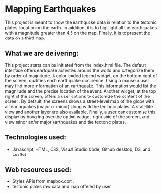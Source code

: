 # Mapping Earthquakes
This project is meant to show the earthquake data in relation to the tectonic plates’ location on the earth. In addition, it is to highlight all the earthquakes with a magnitude greater than 4.5 on the map. Finally, it is to present the data on a third map.

## What we are delivering:
This project starts can be initiated from the index.html file.
The default interface offers eartquake activities around the world and categorize them by order of magnitude. A color-coded legend widget, on the bottom right of the screen, qualifies each earthquake occurence.
Using a mouse a user may find more information of an earthquake. This information would list the magnitude and the precise location of the event.
Another widget, at the top right of the screen, offers a user options to customize the content of the screen. By default, the screens shows a street-level map of the globe with all earthquakes (major or minor) along with the tectonic plates. A statellite view and another layer are also available.
Finally, a user can customize this display by hovering over the option widget, right side of the screen, and view minor an/or major earthquakes and the tectonic plates.

## Technologies used:
- Javascript, HTML, CSS, Visual Studio Code, Github desktop, D3, and Leaflet 

## Web resources used:
- Styles APIs from mapbox.com,
- tectonic plates raw data and map offered by user
